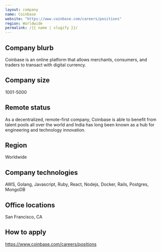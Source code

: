 ```yaml
---
layout: company
name: Coinbase
website: "https://www.coinbase.com/careers/positions"
region: Worldwide
permalink: /{{ name | slugify }}/
---
```


## Company blurb

Coinbase is an online platform that allows merchants, consumers, and traders to transact with digital currency.

## Company size

1001-5000

## Remote status

As a decentralized, remote-first company, Coinbase is able to benefit from talent pools all over the world and India has long been known as a hub for engineering and technology innovation.

## Region

Worldwide

## Company technologies

AWS, Golang, Javascript, Ruby, React, Nodejs, Docker, Rails, Postgres, MongoDB

## Office locations

San Francisco, CA

## How to apply

https://www.coinbase.com/careers/positions